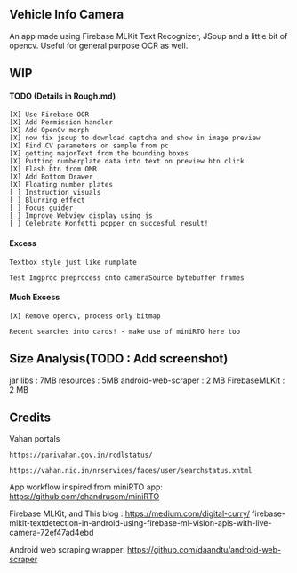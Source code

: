 ## Vehicle Info Camera 
An app made using Firebase MLKit Text Recognizer, JSoup and a little bit of opencv.
Useful for general purpose OCR as well.

## WIP
#### TODO (Details in Rough.md)
	[X] Use Firebase OCR
	[X] Add Permission handler
	[X] Add OpenCv morph
	[X] now fix jsoup to download captcha and show in image preview 
	[X] Find CV parameters on sample from pc
	[X] getting majorText from the bounding boxes
	[X] Putting numberplate data into text on preview btn click
	[X] Flash btn from OMR
	[X] Add Bottom Drawer 
	[X] Floating number plates
	[ ] Instruction visuals
	[ ] Blurring effect
	[ ] Focus guider
	[ ] Improve Webview display using js
	[ ] Celebrate Konfetti popper on succesful result!

#### Excess

 	Textbox style just like numplate

 	Test Imgproc preprocess onto cameraSource bytebuffer frames

#### Much Excess

	[X] Remove opencv, process only bitmap

	Recent searches into cards! - make use of miniRTO here too

## Size Analysis(TODO : Add screenshot)
jar libs : 7MB
resources : 5MB
android-web-scraper : 2 MB
FirebaseMLKit : 2 MB

## Credits
Vahan portals

	https://parivahan.gov.in/rcdlstatus/

	https://vahan.nic.in/nrservices/faces/user/searchstatus.xhtml

App workflow inspired from miniRTO app: 
https://github.com/chandruscm/miniRTO 

Firebase MLKit, and This blog : https://medium.com/digital-curry/
firebase-mlkit-textdetection-in-android-using-firebase-ml-vision-apis-with-live-camera-72ef47ad4ebd

Android web scraping wrapper: 
https://github.com/daandtu/android-web-scraper

<!-- Trail : https://github.com/Orange-OpenSource/android-trail-drawing -->
<!-- Owl sheet : link?! -->
